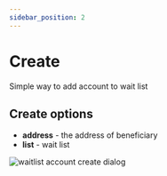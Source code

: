 ```yaml
---
sidebar_position: 2
---
```


# Create

Simple way to add account to wait list

## Create options

- **address** - the address of beneficiary
- **list** - wait list

![waitlist account create dialog](/img/admin/mechanics-simple/wait-list/waitlist_account_create_dialog.png)
